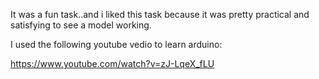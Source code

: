 
It was a fun task..and i liked this task because it was pretty practical and satisfying to see a model working.

I used the following youtube vedio to learn arduino:

https://www.youtube.com/watch?v=zJ-LqeX_fLU
